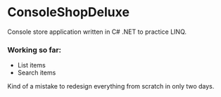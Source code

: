 # ConsoleShopDeluxe
Console store application written in C# .NET to practice LINQ.

### Working so far:
* List items
* Search items

Kind of a mistake to redesign everything from scratch in only two days.
